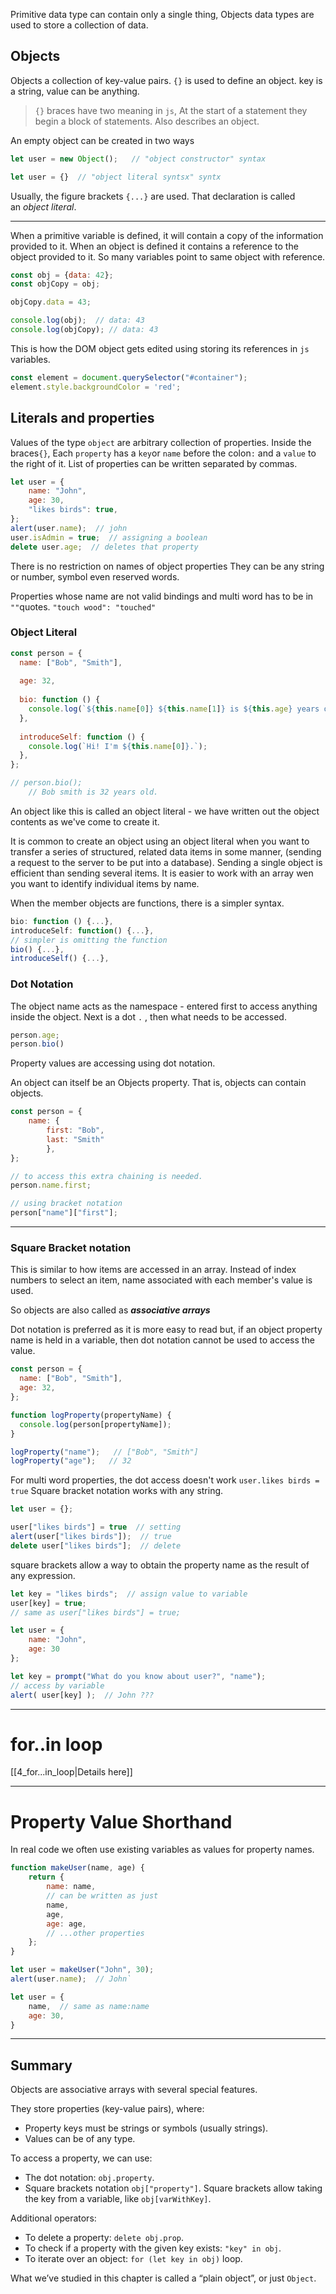 
Primitive data type can contain only a single thing, Objects data types are used to store a collection of data.

## Objects
Objects a collection of key-value pairs. `{}` is used to define an object.
key is a string, value can be anything.

>`{}` braces have two meaning in `js`, 
  At the start of a statement they begin a block of statements. Also describes an object.

An empty object can be created in two ways
```js
let user = new Object();   // "object constructor" syntax

let user = {}  // "object literal syntsx" syntx
```
Usually, the figure brackets `{...}` are used. That declaration is called an _object literal_.

_______________


When a primitive variable is defined, it will contain a copy of the information provided to it.
When an object is defined it contains a reference to the object provided to it. So many variables point to same object with reference.
```js
const obj = {data: 42};
const objCopy = obj;

objCopy.data = 43;

console.log(obj);  // data: 43
console.log(objCopy); // data: 43
```
This is how the DOM object gets edited using storing its references in `js` variables.
```js
const element = document.querySelector("#container");
element.style.backgroundColor = 'red';
```



## Literals and properties

Values of the type `object` are arbitrary collection of properties.
Inside the braces`{}`, Each `property` has a `key`or `name` before the colon`:`
and a `value` to the right of it.
List of properties can be written separated by commas.
```js
let user = {
	name: "John",
	age: 30,
	"likes birds": true,
};
alert(user.name);  // john
user.isAdmin = true;  // assigning a boolean
delete user.age;  // deletes that property
```

There is no restriction on names of object properties
They can be any string or number, symbol even reserved words.

Properties whose name are not valid bindings and multi word has to be in `""`quotes.
`"touch wood": "touched"` 


### Object Literal

```js
const person = {
  name: ["Bob", "Smith"],
  
  age: 32,
  
  bio: function () {
    console.log(`${this.name[0]} ${this.name[1]} is ${this.age} years old.`);
  },
  
  introduceSelf: function () {
    console.log(`Hi! I'm ${this.name[0]}.`);
  },
};

// person.bio();
	// Bob smith is 32 years old.
```

An object like this is called an object literal - we have written out the object contents as we've come to create it.

It is common to create an object using an object literal when you want to transfer a series of structured, related data items in some manner, (sending a request to the server to be put into a database).
Sending a single object is efficient than sending several items.
It is easier to work with an array wen you want to identify individual items by name.

When the member objects are functions, there is a simpler syntax.
```js
bio: function () {...},
introduceSelf: function() {...},
// simpler is omitting the function
bio() {...},
introduceSelf() {...},
```

### Dot Notation

The object name acts as the namespace - entered first to access anything inside the object. Next is a dot `.` , then what needs to be accessed.
```js
person.age;
person.bio()
```
Property values are accessing using dot notation.

An object can itself be an Objects property.
That is, objects can contain objects. 
```js
const person = {
	name: {
		first: "Bob",
		last: "Smith"
		},
};

// to access this extra chaining is needed.
person.name.first;

// using bracket notation
person["name"]["first"];
```

________

### Square Bracket notation 

This is similar to how items are accessed in an array.
Instead of index numbers to select an item, name associated with each member's value is used.

So objects are also called as ***associative arrays***

Dot notation is preferred as it is more easy to read but,
if an object property name is held in a variable, then dot notation cannot be used to access the value.

```js
const person = {
  name: ["Bob", "Smith"],
  age: 32,
};

function logProperty(propertyName) {
  console.log(person[propertyName]);
}

logProperty("name");   // ["Bob", "Smith"]
logProperty("age");   // 32
```

For multi word properties, the dot access doesn't work
`user.likes birds = true`
Square bracket notation works with any string.
```js
let user = {};

user["likes birds"] = true  // setting
alert(user["likes birds"]);  // true
delete user["likes birds"];  // delete
```
square brackets allow a way to obtain the property name as the result of any expression.
```js
let key = "likes birds";  // assign value to variable
user[key] = true;
// same as user["likes birds"] = true;
```

```js
let user = {
	name: "John",
	age: 30
};

let key = prompt("What do you know about user?", "name");
// access by variable
alert( user[key] );  // John ???
```

_________
# for..in loop
[[4_for...in_loop|Details here]]
______________

# Property Value Shorthand

In real code we often use existing variables as values for property names.
```js
function makeUser(name, age) {
	return {
		name: name,
		// can be written as just
		name,
		age, 
		age: age,
		// ...other properties
	};
}

let user = makeUser("John", 30); 
alert(user.name);  // John`
```

```js
let user = {
	name,  // same as name:name
	age: 30,
}
```





___

## Summary

Objects are associative arrays with several special features.

They store properties (key-value pairs), where:
- Property keys must be strings or symbols (usually strings).
- Values can be of any type.

To access a property, we can use:
- The dot notation: `obj.property`.
- Square brackets notation `obj["property"]`. Square brackets allow taking the key from a variable, like `obj[varWithKey]`.

Additional operators:
- To delete a property: `delete obj.prop`.
- To check if a property with the given key exists: `"key" in obj`.
- To iterate over an object: `for (let key in obj)` loop.

What we’ve studied in this chapter is called a “plain object”, or just `Object`.

